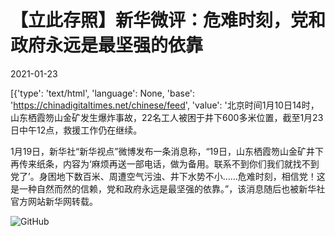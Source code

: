 # 【立此存照】新华微评：危难时刻，党和政府永远是最坚强的依靠

2021-01-23

[{'type': 'text/html', 'language': None, 'base': 'https://chinadigitaltimes.net/chinese/feed', 'value': '北京时间1月10日14时，山东栖霞笏山金矿发生爆炸事故，22名工人被困于井下600多米位置，截至1月23日中午12点，救援工作仍在继续。

1月19日，新华社“新华视点”微博发布一条消息称，“19日，山东栖霞笏山金矿井下再传来纸条，内容为‘麻烦再送一部电话，做为备用。联系不到你们我们就找不到党了’。身困地下数百米、周遭空气污浊、井下水势不小……危难时刻，相信党！这是一种自然而然的信赖，党和政府永远是最坚强的依靠。”，该消息随后也被新华社官方网站新华网转载。

![GitHub](https://chinadigitaltimes.net/chinese/files/2021/01/4107.jpg)

